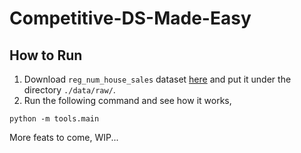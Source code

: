 # Competitive-DS-Made-Easy
## How to Run
1. Download `reg_num_house_sales` dataset [here](https://huggingface.co/datasets/inria-soda/tabular-benchmark/viewer/reg_num_house_sales) and put it under the directory `./data/raw/`.
2. Run the following command and see how it works,
```
python -m tools.main
```

More feats to come, WIP...
